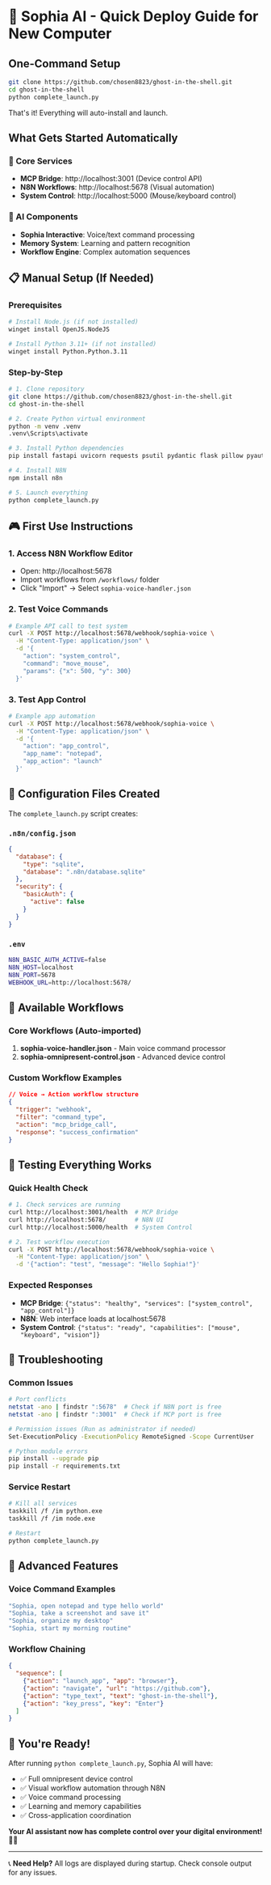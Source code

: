 # 🚀 Sophia AI - Quick Deploy Guide for New Computer

## One-Command Setup

```bash
git clone https://github.com/chosen8823/ghost-in-the-shell.git
cd ghost-in-the-shell
python complete_launch.py
```

That's it! Everything will auto-install and launch.

## What Gets Started Automatically

### 🎯 Core Services
- **MCP Bridge**: http://localhost:3001 (Device control API)
- **N8N Workflows**: http://localhost:5678 (Visual automation)
- **System Control**: http://localhost:5000 (Mouse/keyboard control)

### 🤖 AI Components
- **Sophia Interactive**: Voice/text command processing
- **Memory System**: Learning and pattern recognition
- **Workflow Engine**: Complex automation sequences

## 📋 Manual Setup (If Needed)

### Prerequisites
```bash
# Install Node.js (if not installed)
winget install OpenJS.NodeJS

# Install Python 3.11+ (if not installed)  
winget install Python.Python.3.11
```

### Step-by-Step
```bash
# 1. Clone repository
git clone https://github.com/chosen8823/ghost-in-the-shell.git
cd ghost-in-the-shell

# 2. Create Python virtual environment
python -m venv .venv
.venv\Scripts\activate

# 3. Install Python dependencies
pip install fastapi uvicorn requests psutil pydantic flask pillow pyautogui keyboard mouse

# 4. Install N8N
npm install n8n

# 5. Launch everything
python complete_launch.py
```

## 🎮 First Use Instructions

### 1. Access N8N Workflow Editor
- Open: http://localhost:5678
- Import workflows from `/workflows/` folder
- Click "Import" → Select `sophia-voice-handler.json`

### 2. Test Voice Commands
```bash
# Example API call to test system
curl -X POST http://localhost:5678/webhook/sophia-voice \
  -H "Content-Type: application/json" \
  -d '{
    "action": "system_control",
    "command": "move_mouse",
    "params": {"x": 500, "y": 300}
  }'
```

### 3. Test App Control
```bash
# Example app automation
curl -X POST http://localhost:5678/webhook/sophia-voice \
  -H "Content-Type: application/json" \
  -d '{
    "action": "app_control", 
    "app_name": "notepad",
    "app_action": "launch"
  }'
```

## 🔧 Configuration Files Created

The `complete_launch.py` script creates:

### `.n8n/config.json`
```json
{
  "database": {
    "type": "sqlite",
    "database": ".n8n/database.sqlite"
  },
  "security": {
    "basicAuth": {
      "active": false
    }
  }
}
```

### `.env`
```bash
N8N_BASIC_AUTH_ACTIVE=false
N8N_HOST=localhost
N8N_PORT=5678
WEBHOOK_URL=http://localhost:5678/
```

## 📱 Available Workflows

### Core Workflows (Auto-imported)
1. **sophia-voice-handler.json** - Main voice command processor
2. **sophia-omnipresent-control.json** - Advanced device control

### Custom Workflow Examples
```json
// Voice → Action workflow structure
{
  "trigger": "webhook",
  "filter": "command_type", 
  "action": "mcp_bridge_call",
  "response": "success_confirmation"
}
```

## 🎯 Testing Everything Works

### Quick Health Check
```bash
# 1. Check services are running
curl http://localhost:3001/health  # MCP Bridge
curl http://localhost:5678/        # N8N UI
curl http://localhost:5000/health  # System Control

# 2. Test workflow execution
curl -X POST http://localhost:5678/webhook/sophia-voice \
  -H "Content-Type: application/json" \
  -d '{"action": "test", "message": "Hello Sophia!"}'
```

### Expected Responses
- **MCP Bridge**: `{"status": "healthy", "services": ["system_control", "app_control"]}`
- **N8N**: Web interface loads at localhost:5678
- **System Control**: `{"status": "ready", "capabilities": ["mouse", "keyboard", "vision"]}`

## 🚨 Troubleshooting

### Common Issues
```bash
# Port conflicts
netstat -ano | findstr ":5678"  # Check if N8N port is free
netstat -ano | findstr ":3001"  # Check if MCP port is free

# Permission issues (Run as administrator if needed)
Set-ExecutionPolicy -ExecutionPolicy RemoteSigned -Scope CurrentUser

# Python module errors
pip install --upgrade pip
pip install -r requirements.txt
```

### Service Restart
```bash
# Kill all services
taskkill /f /im python.exe
taskkill /f /im node.exe

# Restart
python complete_launch.py
```

## 🌟 Advanced Features

### Voice Command Examples
```bash
"Sophia, open notepad and type hello world"
"Sophia, take a screenshot and save it"
"Sophia, organize my desktop"
"Sophia, start my morning routine"
```

### Workflow Chaining
```json
{
  "sequence": [
    {"action": "launch_app", "app": "browser"},
    {"action": "navigate", "url": "https://github.com"},
    {"action": "type_text", "text": "ghost-in-the-shell"},
    {"action": "key_press", "key": "Enter"}
  ]
}
```

## 🎉 You're Ready!

After running `python complete_launch.py`, Sophia AI will have:
- ✅ Full omnipresent device control
- ✅ Visual workflow automation through N8N
- ✅ Voice command processing
- ✅ Learning and memory capabilities
- ✅ Cross-application coordination

**Your AI assistant now has complete control over your digital environment!** 🤖✨

---

📞 **Need Help?** All logs are displayed during startup. Check console output for any issues.

